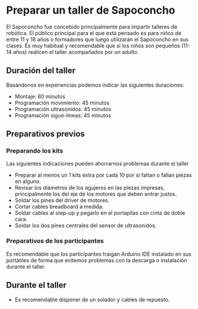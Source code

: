 # Preparar un taller de Sapoconcho

El Sapoconcho fue concebido principalmente para impartir talleres de robótica. El público principal para el que está pensado es para niños de entre 11 y 18 años o formadores que luego utilizarán el Sapoconcho en sus clases. Es muy habitual y recomendable que si los niños son pequeños (11-14 años) realicen el taller acompañados por un adulto.

## Duración del taller
Basándonos en experiencias podemos indicar las siguientes duraciones:

- Montaje: 60 minutos
- Programación movimiento: 45 minutos
- Programación ultrasonidos: 45 minutos
- Programación sigue-lineas: 45 minutos

## Preparativos previos

### Preparando los kits

Las siguientes indicaciones pueden ahorrarnos problemas durante el taller

- Preparar al menos un 1 kits extra por cada 10 por si faltan o fallan piezas en alguno.
- Revisar los diámetros de los agujeros en las piezas impresas, principalmente los del eje de los motores que deben entrar justos.
- Soldar los pines del driver de motores.
- Cortar cables breadboard a medida.
- Soldar cables al step-up y pegarlo en el portapilas con cinta de doble cara.
- Soldar los dos pines centrales del sensor de ultrasonidos.

### Preparativos de los participantes
Es recomendable que los participantes traigan Arduino IDE instalado en sus portátiles de forma que evitemos problemas con la descarga o instalación durante el taller.

## Durante el taller

- Es recomendable disponer de un solador y cables de repuesto.